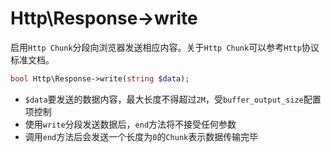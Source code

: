 # Http\Response->write

启用`Http Chunk`分段向浏览器发送相应内容。关于`Http Chunk`可以参考`Http`协议标准文档。

```php
bool Http\Response->write(string $data);
```

* `$data`要发送的数据内容，最大长度不得超过`2M`，受`buffer_output_size`配置项控制
* 使用`write`分段发送数据后，`end`方法将不接受任何参数
* 调用`end`方法后会发送一个长度为`0`的`Chunk`表示数据传输完毕


